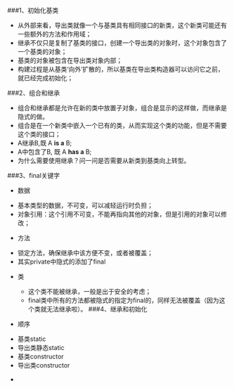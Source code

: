 ###1、初始化基类

+ 从外部来看，导出类就像一个与基类具有相同接口的新类，这个新类可能还有一些额外的方法和作用域；
+ 继承不仅只是复制了基类的接口，创建一个导出类的对象时，这个对象包含了一个基类的对象；
+ 基类的对象被包含在导出类对象内部；
+ 构建过程是从基类‘向外’扩散的，所以基类在导出类构造器可以访问它之前，就已经完成初始化；


###2、组合和继承
+ 组合和继承都是允许在新的类中放置子对象，组合是显示的这样做，而继承是隐式的做。
+ 组合是在一个新类中嵌入一个已有的类，从而实现这个类的功能，但是不需要这个类的接口；
+ A继承B,既 A **is a** B;
+ A中包含了B, 既 A **has a** B;
+ 为什么需要使用继承？问一问是否需要从新类到基类向上转型。


###3、final关键字
+ 数据
 - 基本类型的数据，不可变，可以减轻运行时负担；
 - 对象引用：这个引用不可变，不能再指向其他的对象，但是引用的对象可以修改；
+ 方法
 - 锁定方法，确保继承中该方便不变，或者被覆盖；
 - 其实private中隐式的添加了final
+ 类
	+ 这个类不能被继承，一般是出于安全的考虑；
	+ final类中所有的方法都被隐式的指定为final的，同样无法被覆盖（因为这个类就无法继承啦）。
###4、继承和初始化

+ 顺序	
 
 - 基类static
 - 导出类静态static
 - 基类constructor
 - 导出类constructor

+